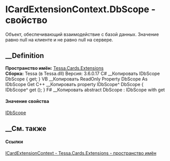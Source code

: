 # ICardExtensionContext.DbScope - свойство
Объект, обеспечивающий взаимодействие с базой данных. Значение равно null на
клиенте и не равно null на сервере.
## __Definition
 **Пространство имён:** [Tessa.Cards.Extensions](N_Tessa_Cards_Extensions.htm)  
 **Сборка:** Tessa (в Tessa.dll) Версия: 3.6.0.17
C# __Копировать
    IDbScope DbScope { get; }
VB __Копировать
     ReadOnly Property DbScope As IDbScope
    	Get
C++ __Копировать
    property IDbScope^ DbScope {
    	IDbScope^ get ();
    }
F# __Копировать
     abstract DbScope : IDbScope with get
#### Значение свойства
[IDbScope](T_Tessa_Platform_Data_IDbScope.htm)
##  __См. также
#### Ссылки
[ICardExtensionContext - ](T_Tessa_Cards_Extensions_ICardExtensionContext.htm)
[Tessa.Cards.Extensions - пространство имён](N_Tessa_Cards_Extensions.htm)

